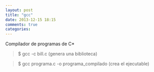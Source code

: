 ```yaml
---
layout: post
title: "gcc"
date: 2013-12-15 18:15
comments: true
categories: 
---
```

Compilador de programas de C*

>$ gcc -c bill.c (genera una biblioteca)

>$ gcc programa.c -o programa_compilado (crea el ejecutable)

